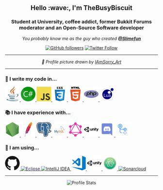 <h2 align="center">Hello :wave:, I'm TheBusyBiscuit</h1>
<h3 align="center">Student at University, coffee addict, former Bukkit Forums moderator and an Open-Source Software developer</h3>

<p align="center">
  <em>You probably know me as the guy who created <a href="https://github.com/Slimefun"><strong>@Slimefun</strong></a></em>
</p>

<p align="center">
  <a href="https://github.com/TheBusyBiscuit"><img alt="GitHub followers" src="https://img.shields.io/github/followers/TheBusyBiscuit?label=%40TheBusyBiscuit&style=social"></a>
  <a href="https://twitter.com/TheBusyBiscuit"><img alt="Twitter Follow" src="https://img.shields.io/twitter/follow/TheBusyBiscuit?label=%40TheBusyBiscuit&style=social"></a>
</p>

<hr/>
<p align="center">
  <em>
    🎨 Profile picture drawn by <a href="https://www.instagram.com/iamsorry_art/">IAmSorry_Art</a>
  </em>
</p>
<hr/>

### :speech_balloon: I write my code in...

<a title="Java" href="https://github.com/TheBusyBiscuit?tab=repositories&language=java">
  <img alt="Java" height="48px" src="https://raw.githubusercontent.com/github/explore/master/topics/java/java.png" />
</a>
<a title="C#" href="https://github.com/TheBusyBiscuit?tab=repositories&language=c%23">
  <img alt="C Sharp" height="48px" src="https://raw.githubusercontent.com/github/explore/master/topics/csharp/csharp.png" />
</a>
<a title="JavaScript" href="https://github.com/TheBusyBiscuit?tab=repositories&language=javascript">
  <img alt="Java Script" height="48px" src="https://raw.githubusercontent.com/github/explore/master/topics/javascript/javascript.png" />
</a>
<a title="CSS" href="https://github.com/TheBusyBiscuit?tab=repositories&language=css">
  <img alt="CSS" height="48px" src="https://raw.githubusercontent.com/github/explore/master/topics/css/css.png" />
</a>
<a title="HTML" href="https://github.com/TheBusyBiscuit?tab=repositories&language=html">
  <img alt="HTML" height="48px" src="https://raw.githubusercontent.com/github/explore/master/topics/html/html.png" />
</a>
<a title="PHP" href="https://github.com/TheBusyBiscuit?tab=repositories&language=php">
  <img alt="PHP" height="48px" src="https://raw.githubusercontent.com/github/explore/master/topics/php/php.png" />
</a>
<a title="Lua" href="https://github.com/TheBusyBiscuit?tab=repositories&language=lua">
  <img alt="Lua" height="48px" src="https://raw.githubusercontent.com/github/explore/master/topics/lua/lua.png" />
</a>

### :books: I have experience with...

<a title="node.js" href="https://nodejs.org/">
  <img alt="Node JS" height="48px" src="https://raw.githubusercontent.com/github/explore/master/topics/nodejs/nodejs.png" />
</a>
<a title="Apache Maven" href="https://maven.apache.org/">
  <img alt="Maven" height="48px" src="https://raw.githubusercontent.com/github/explore/master/topics/maven/maven.png" />
</a>
<a title="Postgresql" href="https://www.postgresql.org/">
  <img alt="Postgresql" height="48px" src="https://raw.githubusercontent.com/github/explore/master/topics/postgresql/postgresql.png" />
</a>
<a title="MySQL" href="https://www.mysql.com/">
  <img alt="MySQL" height="48px" src="https://raw.githubusercontent.com/github/explore/master/topics/mysql/mysql.png" />
</a>
<a title="GraphQL" href="https://graphql.org/">
  <img alt="GraphQL" height="48px" src="https://raw.githubusercontent.com/github/explore/master/topics/graphql/graphql.png" />
</a>
<a title="Unity3D" href="https://unity.com/">
  <img alt="Unity 3D" height="48px" src="https://raw.githubusercontent.com/github/explore/master/topics/unity/unity.png" />
</a>
<a title="Discord" href="https://discord.com/">
  <img alt="Discord" height="48px" src="https://raw.githubusercontent.com/github/explore/master/topics/discord/discord.png" />
</a>
<a title="GitHub Actions" href="https://github.com/features/actions">
  <img alt="GitHub Actions" height="48px" src="https://raw.githubusercontent.com/github/explore/master/topics/actions/actions.png" />
</a>
  
### :wrench: I am using...

<a title="GitHub" href="https://github.com/">
  <img alt="GitHub" height="48px" src="https://raw.githubusercontent.com/github/explore/master/topics/github/github.png" />
</a>
<a title="Eclipse IDE" href="https://www.eclipse.org/">
  <img alt="Eclipse" height="48px" src="https://raw.githubusercontent.com/simple-icons/simple-icons/master/icons/eclipseide.svg" style="color: #2C2255;"/>
</a>
<a title="IntelliJ IDEA" href="https://www.jetbrains.com/idea/">
  <img alt="IntelliJ IDEA" height="48px" src="https://raw.githubusercontent.com/simple-icons/simple-icons/master/icons/intellijidea.svg" />
</a>
<a title="Visual Studio" href="https://visualstudio.microsoft.com/">
  <img alt="Visual Studio" height="48px" src="https://raw.githubusercontent.com/github/explore/master/topics/visual-studio-code/visual-studio-code.png" />
</a>
<a title="Unity3D" href="https://unity.com/">
  <img alt="Unity 3D" height="48px" src="https://raw.githubusercontent.com/github/explore/master/topics/unity/unity.png" />
</a>
<a title="Atom" href="https://atom.io/">
  <img alt="Atom" height="48px" src="https://raw.githubusercontent.com/github/explore/master/topics/atom/atom.png" />
</a>
<a title="Sonarcloud" href="https://sonarcloud.io/">
  <img alt="Sonarcloud" height="48px" src="https://raw.githubusercontent.com/simple-icons/simple-icons/master/icons/sonarcloud.svg" />
</a>

<hr/>

<p align="center">
  <img src="https://github-readme-stats.vercel.app/api?username=TheBusyBiscuit&show_icons=true" alt="Profile Stats">
</p>
